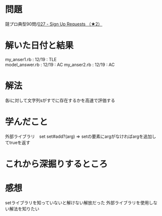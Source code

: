 # 問題
競プロ典型90問/[027 - Sign Up Requests （★2）](https://atcoder.jp/contests/typical90/tasks/typical90_aa)

# 解いた日付と結果
my_anser1.rb : 12/19 : TLE  
model_answer.rb : 12/19 : AC
my_anser2.rb : 12/19 : AC  

# 解法
各iに対して文字列sがすでに存在するかを高速で評価する

# 学んだこと
外部ライブラリ　set
set#add?(arg) => setの要素にargがなければargを追加してtrueを返す

# これから深掘りするところ

# 感想
setライブラリを知っていないと解けない解放だった
外部ライブラリを使用しない解法を知りたい